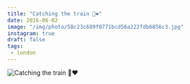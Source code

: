 ```yaml
---
title: "Catching the train 💚❤️"
date: 2016-06-02
image: "/img/photo/58c23c689f0771bcd56a222fdb6856c3.jpg"
instagram: true
draft: false
tags:
 - london
---
```


![Catching the train 💚❤️](/img/photo/58c23c689f0771bcd56a222fdb6856c3.jpg)
